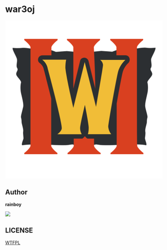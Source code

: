 # war3oj

![](./assets/wc3-logo-red.png)


## Author

**rainboy**

![](https://github.com/rainboylvx.png)

## LICENSE

[WTFPL](https://github.com/anak10thn/WTFPL)
